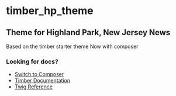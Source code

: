 timber_hp_theme 
===
## Theme for Highland Park, New Jersey News

Based on the timber starter theme 
Now with composer 

### Looking for docs?  
* [Switch to Composer](https://timber.github.io/docs/v1/getting-started/switch-to-composer/)
* [Timber Documentation](https://timber.github.io/docs/)
* [Twig Reference](http://twig.sensiolabs.org/doc/templates.html)